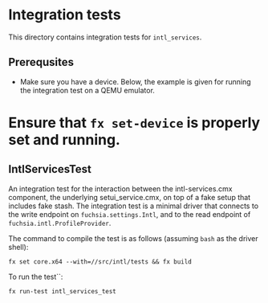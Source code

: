# Integration tests

This directory contains integration tests for `intl_services`.

## Prerequsites

* Make sure you have a device.  Below, the example is given for running the integration test on
  a QEMU emulator.

# Ensure that `fx set-device` is properly set and running.

## IntlServicesTest

An integration test for the interaction between the intl-services.cmx component, the underlying
setui_service.cmx, on top of a fake setup that includes fake stash.  The integration test is a
minimal driver that connects to the write endpoint on `fuchsia.settings.Intl`, and to the read
endpoint of `fuchsia.intl.ProfileProvider`.

The command to compile the test is as follows (assuming `bash` as the driver shell):
```
fx set core.x64 --with=//src/intl/tests && fx build
```

To run the test``:

```
fx run-test intl_services_test
```

